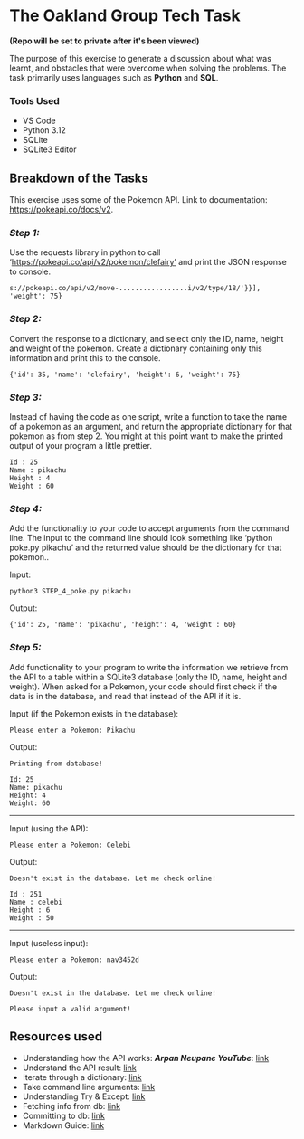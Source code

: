 # **The Oakland Group Tech Task**

**(Repo will be set to private after it's been viewed)**

The purpose of this exercise to generate a discussion about what was learnt, and obstacles that were overcome when solving the problems. The task primarily uses languages such as **Python** and **SQL**.

### Tools Used

- VS Code
- Python 3.12
- SQLite
- SQLite3 Editor

## Breakdown of the Tasks

This exercise uses some of the Pokemon API. Link to documentation: https://pokeapi.co/docs/v2.

### *Step 1:*

Use the requests library in python to call ‘https://pokeapi.co/api/v2/pokemon/clefairy’ and
print the JSON response to console. 

`s://pokeapi.co/api/v2/move-.................i/v2/type/18/'}}], 'weight': 75}`

### *Step 2:*

Convert the response to a dictionary, and select only the ID, name, height and weight of the
pokemon. Create a dictionary containing only this information and print this to the console. 

`{'id': 35, 'name': 'clefairy', 'height': 6, 'weight': 75}`

### *Step 3:*

Instead of having the code as one script, write a function to take the name of a pokemon as
an argument, and return the appropriate dictionary for that pokemon as from step 2. You
might at this point want to make the printed output of your program a little prettier.
```
Id : 25
Name : pikachu
Height : 4
Weight : 60
```

### *Step 4:*

Add the functionality to your code to accept arguments from the command line. The input
to the command line should look something like ‘python poke.py pikachu’ and the returned
value should be the dictionary for that pokemon..

Input:

```
python3 STEP_4_poke.py pikachu
```
Output:
```
{'id': 25, 'name': 'pikachu', 'height': 4, 'weight': 60}
```

### *Step 5:*

Add functionality to your
program to write the information we retrieve from the API to a table within a SQLite3
database (only the ID, name, height and weight). When asked for a Pokemon, your code
should first check if the data is in the database, and read that instead of the API if it is.

Input (if the Pokemon exists in the database):

```
Please enter a Pokemon: Pikachu
```
Output:
```
Printing from database!

Id: 25
Name: pikachu
Height: 4
Weight: 60
```

------

Input (using the API):

```
Please enter a Pokemon: Celebi
```
Output:
```
Doesn't exist in the database. Let me check online!

Id : 251
Name : celebi
Height : 6
Weight : 50
```
------
Input (useless input):

```
Please enter a Pokemon: nav3452d
```
Output:
```
Doesn't exist in the database. Let me check online!

Please input a valid argument!
```

## Resources used

- Understanding how the API works: ***Arpan Neupane YouTube***: [link](https://www.youtube.com/watch?v=bKCORrHbutQ)
- Understand the API result: [link](https://reqbin.com/)
- Iterate through a dictionary: [link](https://realpython.com/iterate-through-dictionary-python/)
- Take command line arguments: [link](https://moez-62905.medium.com/the-ultimate-guide-to-command-line-arguments-in-python-scripts-61c49c90e0b3#:~:text=In%20Python%2C%20command%2Dline%20arguments,arguments%20passed%20to%20the%20script.)
- Understanding Try & Except: [link](https://www.w3schools.com/python/python_try_except.asp)
- Fetching info from db: [link](https://pynative.com/python-cursor-fetchall-fetchmany-fetchone-to-read-rows-from-table/)
- Committing to db: [link](https://stackoverflow.com/questions/45569344/how-to-tell-if-a-value-exists-in-a-sqlite3-database-python)
- Markdown Guide: [link](https://www.markdownguide.org/cheat-sheet/)